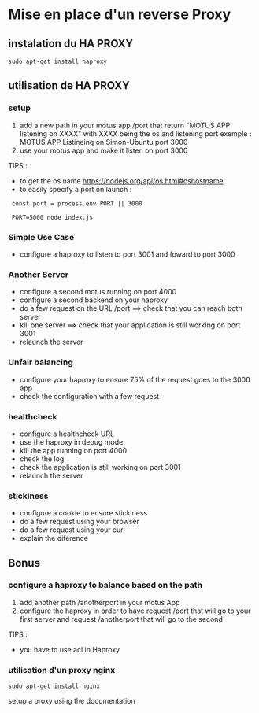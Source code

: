 # Mise en place d'un reverse Proxy

## instalation du HA PROXY

```
sudo apt-get install haproxy 
```

## utilisation de HA PROXY

### setup

1. add a new path in your motus app /port that return "MOTUS APP listening on XXXX" with XXXX being the os and listening port
exemple : MOTUS APP Listineing on Simon-Ubuntu port 3000
3. use your motus app and make it listen on port 3000

TIPS :
- to get the os name https://nodejs.org/api/os.html#oshostname
- to easily specify a port on launch :

```
 const port = process.env.PORT || 3000 
 
 PORT=5000 node index.js
```



### Simple Use Case

-  configure a haproxy to listen to port 3001 and foward to port 3000


### Another Server

- configure a second motus running on port 4000
- configure a second backend on your haproxy
- do a few request on the URL /port ==> check that you can reach both server
- kill one server ==> check that your application is still working on port 3001
- relaunch the server


### Unfair balancing

- configure your haproxy to ensure 75% of the request goes to the 3000 app
- check  the configuration with a few request

### healthcheck

- configure a healthcheck URL 
- use the haproxy in debug mode 
- kill the app running on port 4000
- check the log
- check the application is still working on port 3001
- relaunch the server

### stickiness

- configure a cookie to ensure stickiness
- do a few request using your browser
- do a few request using your curl
- explain the diference


## Bonus

### configure a haproxy to balance based on the path

1. add another path /anotherport in your motus App
2. configure the haproxy in order to have request /port that will go to your first server and request /anotherport that will go to the second

TIPS :
- you have to use acl in Haproxy

### utilisation d'un proxy nginx

```
sudo apt-get install nginx
```
setup a proxy using the documentation
